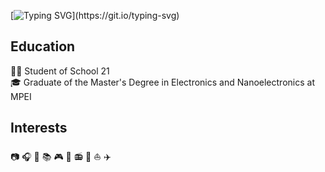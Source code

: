 [![Typing SVG](https://readme-typing-svg.demolab.com?font=Fira+Code&pause=1000&random=false&width=435&lines=Hi%2C+I'm+Sergey!)](https://git.io/typing-svg)

## Education
👨‍🎓 Student of School 21  
🎓 Graduate of the Master's Degree in Electronics and Nanoelectronics at MPEI

## Interests
:camera:
:headphones:
:cinema:
:books:
:video_game:
:game_die:
:radio:
:car:
:sailboat:
:airplane:
